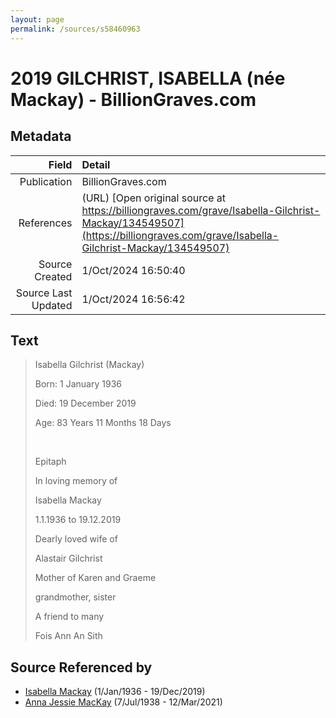 ```yaml
---
layout: page
permalink: /sources/s58460963
---
```


# 2019 GILCHRIST, ISABELLA (née Mackay) - BillionGraves.com

## Metadata
Field | Detail
---:|:---
Publication | BillionGraves.com
References | (URL) [Open original source at https://billiongraves.com/grave/Isabella-Gilchrist-Mackay/134549507](https://billiongraves.com/grave/Isabella-Gilchrist-Mackay/134549507)
Source Created | 1/Oct/2024 16:50:40
Source Last Updated | 1/Oct/2024 16:56:42

## Text

> Isabella Gilchrist (Mackay)
>
> Born: 1 January 1936
>
> Died: 19 December 2019
>
> Age: 83 Years 11 Months 18 Days
>
> <br/>
>
> Epitaph
>
> In loving memory of
>
> Isabella Mackay
>
> 1.1.1936 to 19.12.2019
>
> Dearly loved wife of
>
> Alastair Gilchrist
>
> Mother of Karen and Graeme
>
> grandmother, sister
>
> A friend to many
>
> Fois Ann An Sith
>

## Source Referenced by

* [Isabella Mackay](../people/@25303611@-isabella-mackay-b1936-1-1-d2019-12-19.md) (1/Jan/1936 - 19/Dec/2019)
* [Anna Jessie MacKay](../people/@41265374@-anna-jessie-mackay-b1938-7-7-d2021-3-12.md) (7/Jul/1938 - 12/Mar/2021)
